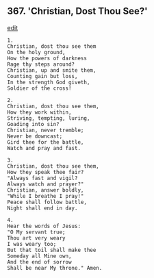 
## 367.  'Christian, Dost Thou See?'
[edit](https://docs.google.com/document/d/1EhYAb79GFfMLZWPmyvM848y5GSZWD25S/edit?mode=html)



    1.
    Christian, dost thou see them 
    On the holy ground, 
    How the powers of darkness 
    Rage thy steps around? 
    Christian, up and smite them, 
    Counting gain but loss, 
    In the strength God giveth, 
    Soldier of the cross! 

    2.
    Christian, dost thou see them, 
    How they work within, 
    Striving, tempting, luring, 
    Goading into sin? 
    Christian, never tremble; 
    Never be downcast; 
    Gird thee for the battle, 
    Watch and pray and fast. 

    3.
    Christian, dost thou see them, 
    How they speak thee fair? 
    "Always fast and vigil? 
    Always watch and prayer?" 
    Christian, answer boldly, 
    "While I breathe I pray!" 
    Peace shall follow battle, 
    Night shall end in day. 

    4.
    Hear the words of Jesus: 
    "O My servant true; 
    Thou art very weary 
    I was weary too; 
    But that toil shall make thee 
    Someday all Mine own, 
    And the end of sorrow 
    Shall be near My throne." Amen.
